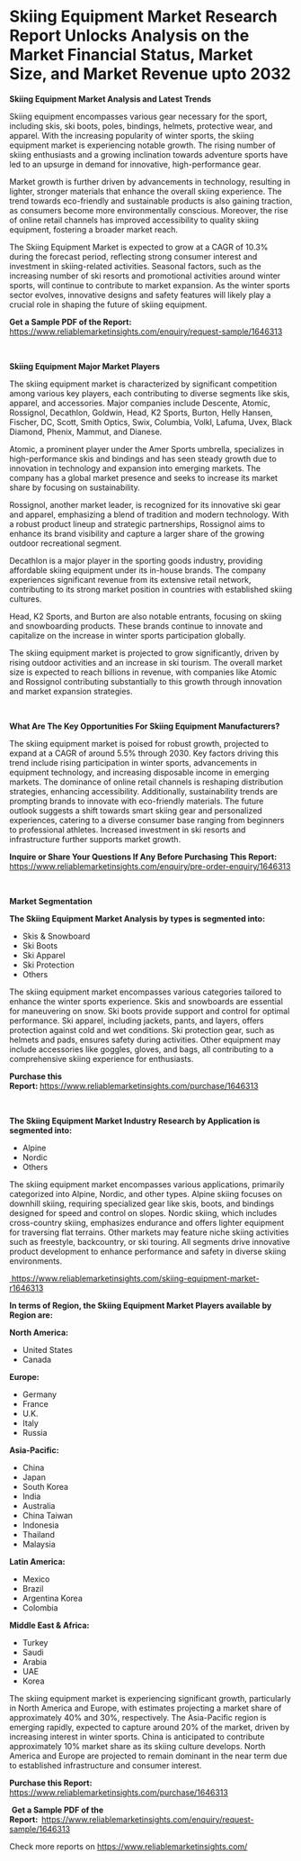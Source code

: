 <p><h1>Skiing Equipment Market Research Report Unlocks Analysis on the Market Financial Status, Market Size, and Market Revenue upto 2032</h1></p><p><strong>Skiing Equipment Market Analysis and Latest Trends</strong></p>
<p><p>Skiing equipment encompasses various gear necessary for the sport, including skis, ski boots, poles, bindings, helmets, protective wear, and apparel. With the increasing popularity of winter sports, the skiing equipment market is experiencing notable growth. The rising number of skiing enthusiasts and a growing inclination towards adventure sports have led to an upsurge in demand for innovative, high-performance gear.</p><p>Market growth is further driven by advancements in technology, resulting in lighter, stronger materials that enhance the overall skiing experience. The trend towards eco-friendly and sustainable products is also gaining traction, as consumers become more environmentally conscious. Moreover, the rise of online retail channels has improved accessibility to quality skiing equipment, fostering a broader market reach.</p><p>The Skiing Equipment Market is expected to grow at a CAGR of 10.3% during the forecast period, reflecting strong consumer interest and investment in skiing-related activities. Seasonal factors, such as the increasing number of ski resorts and promotional activities around winter sports, will continue to contribute to market expansion. As the winter sports sector evolves, innovative designs and safety features will likely play a crucial role in shaping the future of skiing equipment.</p></p>
<p><strong>Get a Sample PDF of the Report:&nbsp;</strong> <a href="https://www.reliablemarketinsights.com/enquiry/request-sample/1646313?utm_campaign=2285&utm_medium=2&utm_source=Github&utm_content=ia&utm_term=09022025&utm_id=skiing-equipment">https://www.reliablemarketinsights.com/enquiry/request-sample/1646313</a></p>
<p>&nbsp;</p>
<p><strong>Skiing Equipment Major Market Players</strong></p>
<p><p>The skiing equipment market is characterized by significant competition among various key players, each contributing to diverse segments like skis, apparel, and accessories. Major companies include Descente, Atomic, Rossignol, Decathlon, Goldwin, Head, K2 Sports, Burton, Helly Hansen, Fischer, DC, Scott, Smith Optics, Swix, Columbia, Volkl, Lafuma, Uvex, Black Diamond, Phenix, Mammut, and Dianese.</p><p>Atomic, a prominent player under the Amer Sports umbrella, specializes in high-performance skis and bindings and has seen steady growth due to innovation in technology and expansion into emerging markets. The company has a global market presence and seeks to increase its market share by focusing on sustainability.</p><p>Rossignol, another market leader, is recognized for its innovative ski gear and apparel, emphasizing a blend of tradition and modern technology. With a robust product lineup and strategic partnerships, Rossignol aims to enhance its brand visibility and capture a larger share of the growing outdoor recreational segment.</p><p>Decathlon is a major player in the sporting goods industry, providing affordable skiing equipment under its in-house brands. The company experiences significant revenue from its extensive retail network, contributing to its strong market position in countries with established skiing cultures.</p><p>Head, K2 Sports, and Burton are also notable entrants, focusing on skiing and snowboarding products. These brands continue to innovate and capitalize on the increase in winter sports participation globally. </p><p>The skiing equipment market is projected to grow significantly, driven by rising outdoor activities and an increase in ski tourism. The overall market size is expected to reach billions in revenue, with companies like Atomic and Rossignol contributing substantially to this growth through innovation and market expansion strategies.</p></p>
<p>&nbsp;</p>
<p><strong>What Are The Key Opportunities For Skiing Equipment Manufacturers?</strong></p>
<p><p>The skiing equipment market is poised for robust growth, projected to expand at a CAGR of around 5.5% through 2030. Key factors driving this trend include rising participation in winter sports, advancements in equipment technology, and increasing disposable income in emerging markets. The dominance of online retail channels is reshaping distribution strategies, enhancing accessibility. Additionally, sustainability trends are prompting brands to innovate with eco-friendly materials. The future outlook suggests a shift towards smart skiing gear and personalized experiences, catering to a diverse consumer base ranging from beginners to professional athletes. Increased investment in ski resorts and infrastructure further supports market growth.</p></p>
<p><strong>Inquire or Share Your Questions If Any Before Purchasing This Report:</strong> <a href="https://www.reliablemarketinsights.com/enquiry/pre-order-enquiry/1646313?utm_campaign=2285&utm_medium=2&utm_source=Github&utm_content=ia&utm_term=09022025&utm_id=skiing-equipment">https://www.reliablemarketinsights.com/enquiry/pre-order-enquiry/1646313</a></p>
<p>&nbsp;</p>
<p><strong>Market Segmentation</strong></p>
<p><strong>The Skiing Equipment Market Analysis by types is segmented into:</strong></p>
<p><ul><li>Skis & Snowboard</li><li>Ski Boots</li><li>Ski Apparel</li><li>Ski Protection</li><li>Others</li></ul></p>
<p><p>The skiing equipment market encompasses various categories tailored to enhance the winter sports experience. Skis and snowboards are essential for maneuvering on snow. Ski boots provide support and control for optimal performance. Ski apparel, including jackets, pants, and layers, offers protection against cold and wet conditions. Ski protection gear, such as helmets and pads, ensures safety during activities. Other equipment may include accessories like goggles, gloves, and bags, all contributing to a comprehensive skiing experience for enthusiasts.</p></p>
<p><strong>Purchase this Report:&nbsp;</strong><a href="https://www.reliablemarketinsights.com/purchase/1646313?utm_campaign=2285&utm_medium=2&utm_source=Github&utm_content=ia&utm_term=09022025&utm_id=skiing-equipment">https://www.reliablemarketinsights.com/purchase/1646313</a></p>
<p>&nbsp;</p>
<p><strong>The Skiing Equipment Market Industry Research by Application is segmented into:</strong></p>
<p><ul><li>Alpine</li><li>Nordic</li><li>Others</li></ul></p>
<p><p>The skiing equipment market encompasses various applications, primarily categorized into Alpine, Nordic, and other types. Alpine skiing focuses on downhill skiing, requiring specialized gear like skis, boots, and bindings designed for speed and control on slopes. Nordic skiing, which includes cross-country skiing, emphasizes endurance and offers lighter equipment for traversing flat terrains. Other markets may feature niche skiing activities such as freestyle, backcountry, or ski touring. All segments drive innovative product development to enhance performance and safety in diverse skiing environments.</p></p>
<p><a href="https://www.reliablemarketinsights.com/skiing-equipment-market-r1646313?utm_campaign=2285&utm_medium=2&utm_source=Github&utm_content=ia&utm_term=09022025&utm_id=skiing-equipment">&nbsp;https://www.reliablemarketinsights.com/skiing-equipment-market-r1646313</a></p>
<p><strong>In terms of Region, the Skiing Equipment Market Players available by Region are:</strong></p>
<p>
    <p> <strong> North America: </strong>
        <ul>
            <li>United States</li>
            <li>Canada</li>
        </ul>
        </p> 
    <p> <strong> Europe: </strong>
        <ul>
            <li>Germany</li>
            <li>France</li>
            <li>U.K.</li>
            <li>Italy</li>
            <li>Russia</li>
        </ul>
        </p> 
    <p> <strong> Asia-Pacific: </strong>
        <ul>
            <li>China</li>
            <li>Japan</li>
            <li>South Korea</li>
            <li>India</li>
            <li>Australia</li>
            <li>China Taiwan</li>
            <li>Indonesia</li>
            <li>Thailand</li>
            <li>Malaysia</li>
        </ul>
        </p> 
    <p> <strong> Latin America: </strong>
        <ul>
            <li>Mexico</li>
            <li>Brazil</li>
            <li>Argentina Korea</li>
            <li>Colombia</li>
        </ul>
        </p> 
    <p> <strong> Middle East & Africa: </strong>
        <ul>
            <li>Turkey</li>
            <li>Saudi</li>
            <li>Arabia</li>
            <li>UAE</li>
            <li>Korea</li>
        </ul>
    </p>
    </p>
<p><p>The skiing equipment market is experiencing significant growth, particularly in North America and Europe, with estimates projecting a market share of approximately 40% and 30%, respectively. The Asia-Pacific region is emerging rapidly, expected to capture around 20% of the market, driven by increasing interest in winter sports. China is anticipated to contribute approximately 10% market share as its skiing culture develops. North America and Europe are projected to remain dominant in the near term due to established infrastructure and consumer interest.</p></p>
<p><strong>Purchase this Report: </strong><a href="https://www.reliablemarketinsights.com/purchase/1646313?utm_campaign=2285&utm_medium=2&utm_source=Github&utm_content=ia&utm_term=09022025&utm_id=skiing-equipment">https://www.reliablemarketinsights.com/purchase/1646313</a></p>
<p>&nbsp;<strong>Get a Sample PDF of the Report:&nbsp;&nbsp;</strong><a href="https://www.reliablemarketinsights.com/enquiry/request-sample/1646313?utm_campaign=2285&utm_medium=2&utm_source=Github&utm_content=ia&utm_term=09022025&utm_id=skiing-equipment">https://www.reliablemarketinsights.com/enquiry/request-sample/1646313</a></p>
<p><strong></strong></p>
<p>Check more reports on <a href="https://www.reliablemarketinsights.com/?utm_campaign=2285&utm_medium=2&utm_source=Github&utm_content=ia&utm_term=09022025&utm_id=skiing-equipment">https://www.reliablemarketinsights.com/</a></p>